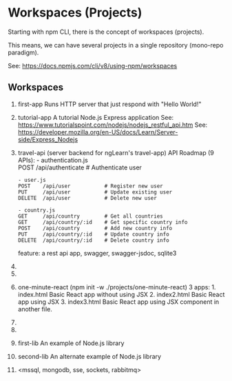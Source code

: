 # Workspaces (Projects)

Starting with npm CLI, there is the concept of workspaces (projects).

This means, we can have several projects in a single repository (mono-repo paradigm).

See: https://docs.npmjs.com/cli/v8/using-npm/workspaces

## Workspaces

1.  first-app
    Runs HTTP server that just respond with "Hello World!"
    
2.  tutorial-app
    A tutorial Node.js Express application
    See: https://www.tutorialspoint.com/nodejs/nodejs_restful_api.htm
    See: https://developer.mozilla.org/en-US/docs/Learn/Server-side/Express_Nodejs

3.  travel-api (server backend for ngLearn's travel-app)
    API Roadmap (9 APIs):
        - authentication.js    
        POST    /api/authenticate   # Authenticate user
        
        - user.js
        POST    /api/user           # Register new user
        PUT     /api/user           # Update existing user
        DELETE  /api/user           # Delete new user

        - country.js
        GET     /api/country        # Get all countries
        GET     /api/country/:id    # Get specific country info
        POST    /api/country        # Add new country info
        PUT     /api/country/:id    # Update country info
        DELETE  /api/country/:id    # Delete country info
        
    feature: 
        a rest api app, 
        swagger, 
        swagger-jsdoc,
        sqlite3

4.  <a SSE app>
5.  <a websocket app>
6.  one-minute-react (npm init -w ./projects/one-minute-react)
    3 apps:
        1.  index.html
            Basic React app without using JSX
        2.  index2.html
            Basic React app using JSX
        3.  index3.html
            Basic React app using JSX component in another file.
7.  <a cucumber app>
8.  <a rest app based on restify>
9.  first-lib
    An example of Node.js library
10. second-lib
    An alternate example of Node.js library
11. <mssql, mongodb, sse, sockets, rabbitmq>